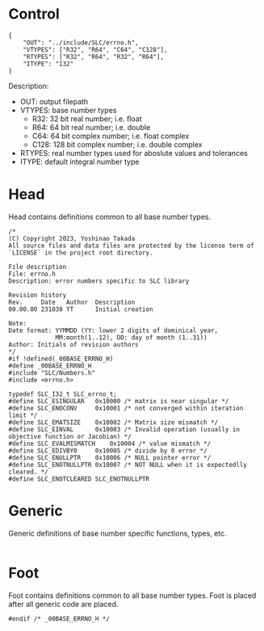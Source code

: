 # Control
```
{
    "OUT": "../include/SLC/errno.h",
    "VTYPES": ["R32", "R64", "C64", "C128"],
    "RTYPES": ["R32", "R64", "R32", "R64"],
    "ITYPE": "I32"
}
```
Description:
* OUT: output filepath
* VTYPES: base number types
    - R32: 32 bit real number; i.e. float
    - R64: 64 bit real number; i.e. double
    - C64: 64 bit complex number; i.e. float complex
    - C128: 128 bit complex number; i.e. double complex
* RTYPES: real number types used for aboslute values and tolerances
* ITYPE: default integral number type
# Head
Head contains definitions common to all base number types.
```
/*
(C) Copyright 2023, Yoshinao Takada
All source files and data files are protected by the license term of
`LICENSE` in the project root directory.

File description
File: errno.h
Description: error numbers specific to SLC library

Revision history
Rev.     Date   Author  Description
00.00.00 231030 YT      Initial creation

Note:
Date format: YYMMDD (YY: lower 2 digits of dominical year, 
             MM:month(1..12), DD: day of month (1..31))
Author: Initials of revision authors
*/
#if !defined(_00BASE_ERRNO_H)
#define _00BASE_ERRNO_H
#include "SLC/Numbers.h"
#include <errno.h>

typedef SLC_I32_t SLC_errno_t;
#define SLC_ESINGULAR   0x10000 /* matrix is near singular */
#define SLC_ENOCONV     0x10001 /* not converged within iteration limit */
#define SLC_EMATSIZE    0x10002 /* Matrix size mismatch */
#define SLC_EINVAL      0x10003 /* Invalid operation (usually in objective function or Jacobian) */
#define SLC_EVALMISMATCH    0x10004 /* value mismatch */
#define SLC_EDIVBY0     0x10005 /* divide by 0 error */
#define SLC_ENULLPTR    0x10006 /* NULL pointer error */
#define SLC_ENOTNULLPTR 0x10007 /* NOT NULL when it is expectedlly cleared. */
#define SLC_ENOTCLEARED SLC_ENOTNULLPTR
```
# Generic
Generic definitions of base number specific functions, types, etc.
```
```
# Foot
Foot contains definitions common to all base number types.
Foot is placed after all generic code are placed.
```
#endif /* _00BASE_ERRNO_H */
```
